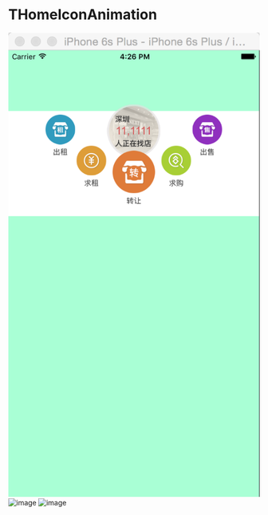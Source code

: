 # THomeIconAnimation
![image](https://github.com/tikeyc/THomeIconAnimation/raw/master/ReadMe/homeIconScreen1.png)
![image](https://github.com/tikeyc/TPathIconAnimation/raw/master/ReadMe/pathIconScreen2.png)
![image](https://github.com/tikeyc/TPathIconAnimation/raw/master/ReadMe/pathIconScreen3.png)
